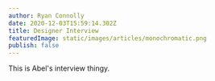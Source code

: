 ```yaml
---
author: Ryan Connolly
date: 2020-12-03T15:59:14.302Z
title: Designer Interview
featuredImage: static/images/articles/monochromatic.png
publish: false
---
```

This is Abel's interview thingy.